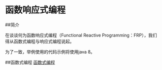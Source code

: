 # 函数响应式编程

##简介

在谈谈何为函数响应式编程（Functional Reactive Programming：FRP），我们得从函数式编程与响应式编程说起。

为了一致，举例使用的代码示例将使用java 8。

##函数式编程
[函数式编程](https://zh.wikipedia.org/wiki/%E5%87%BD%E6%95%B8%E7%A8%8B%E5%BC%8F%E8%AA%9E%E8%A8%80)